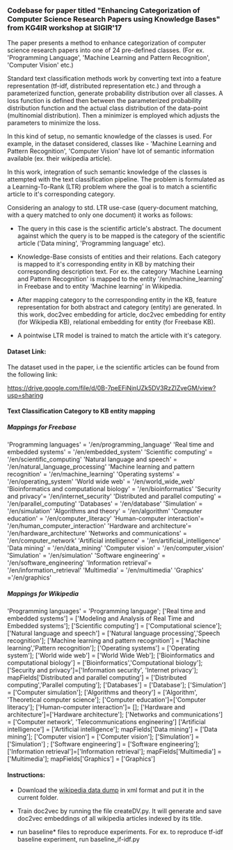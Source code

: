 ### Codebase for paper titled "Enhancing Categorization of Computer Science Research Papers using Knowledge Bases" from KG4IR workshop at SIGIR'17

The paper presents a method to enhance categorization of computer science research papers into one of 24 pre-defined classes. (For ex. 'Programming Language', 'Machine Learning and Pattern Recognition', 'Computer Vision' etc.)

Standard text classification methods work by converting text into a feature representation (tf-idf, distributed representation etc.) and through a parameterized function, generate probability distribution over all classes. A loss function is defined then between the parameterized probability distribution function and the actual class distribution of the data-point (multinomial distribution). Then a minimizer is employed which adjusts the parameters to minimize the loss.

In this kind of setup, no semantic knowledge of the classes is used. For example, in the dataset considered, classes like - 'Machine Learning and Pattern Recognition', 'Computer Vision' have lot of semantic information available (ex. their wikipedia article).

In this work, integration of such semantic knowledge of the classes is attempted with the text classification pipeline. The problem is formulated as a Learning-To-Rank (LTR) problem where the goal is to match a scientific article to it's corresponding category.

Considering an analogy to std. LTR use-case (query-document matching, with a query matched to only one document) it works as follows:



* The query in this case is the scientific article's abstract. The document against which the query is to be mapped is the category of the scientific article ('Data mining', 'Programming language' etc).

* Knowledge-Base consists of entities and their relations. Each category is mapped to it's corresponding entity in KB by matching their corresponding description text. For ex. the category 'Machine Learning and Pattern Recognition' is mapped to the entity '/en/machine_learning' in Freebase and to entity 'Machine learning' in Wikipedia.

* After mapping category to the corresponding entity in the KB, feature representation for both abstract and category (entity) are generated. In this work, doc2vec embedding for article, doc2vec embedding for entity (for Wikipedia KB), relational embedding for entity (for Freebase KB).

* A pointwise LTR model is trained to match the article with it's category.

#### Dataset Link:

The dataset used in the paper, i.e the scientific articles can be found from the following link:

https://drive.google.com/file/d/0B-7peEFiNjnUZk5DV3RzZlZveGM/view?usp=sharing


#### Text Classification Category to KB entity mapping

##### Mappings for Freebase

'Programming languages' = '/en/programming_language'
'Real time and embedded systems' = '/en/embedded_system'
'Scientific computing' = '/en/scientific_computing'
'Natural language and speech' = '/en/natural_language_processing'
'Machine learning and pattern recognition' = '/en/machine_learning'
'Operating systems' = '/en/operating_system'
'World wide web' = '/en/world_wide_web'
'Bioinformatics and computational biology' = '/en/bioinformatics'
'Security and privacy'= '/en/internet_security'
'Distributed and parallel computing' = '/en/parallel_computing'
'Databases' = '/en/database'
'Simulation' = '/en/simulation'
'Algorithms and theory' = '/en/algorithm'
'Computer education' = '/en/computer_literacy'
'Human-computer interaction'= '/en/human_computer_interaction'
'Hardware and architecture'= '/en/hardware_architecture'
'Networks and communications' = '/en/computer_network'
'Artificial intelligence' = '/en/artificial_intelligence'
'Data mining' = '/en/data_mining'
'Computer vision' = '/en/computer_vision'
'Simulation' = '/en/simulation'
'Software engineering' = '/en/software_engineering'
'Information retrieval'= '/en/information_retrieval'
'Multimedia' = '/en/multimedia'
'Graphics' ='/en/graphics'

##### Mappings for Wikipedia
'Programming languages' = 'Programming language'; ['Real time and embedded systems'] = ['Modeling and Analysis of Real Time and Embedded systems'];
['Scientific computing'] = ['Computational science'];
['Natural language and speech'] = ['Natural language processing','Speech recognition'];
['Machine learning and pattern recognition'] = ['Machine learning','Pattern recognition']; ['Operating systems'] = ['Operating system'];
['World wide web'] = ['World Wide Web'];  ['Bioinformatics and computational biology'] = ['Bioinformatics','Computational biology'];
['Security and privacy']=['Information security', 'Internet privacy']; mapFields['Distributed and parallel computing'] = ['Distributed computing','Parallel computing'];
['Databases'] = ['Database'];
['Simulation'] = ['Computer simulation'];
['Algorithms and theory'] = ['Algorithm', 'Theoretical computer science'];
['Computer education']=['Computer literacy'];
['Human-computer interaction']= [];
['Hardware and architecture']=['Hardware architecture'];
['Networks and communications'] = ['Computer network', 'Telecommunications engineering']
['Artificial intelligence'] = ['Artificial intelligence']; mapFields['Data mining'] = ['Data mining'];
['Computer vision'] = ['Computer vision']; ['Simulation'] = ['Simulation'] ; ['Software engineering'] = ['Software engineering'];
['Information retrieval']=['Information retrieval']; mapFields['Multimedia'] = ['Multimedia']; mapFields['Graphics'] = ['Graphics']



#### Instructions:

* Download the [wikipedia data dump](https://dumps.wikimedia.org/enwiki/latest/enwiki-latest-pages-articles.xml.bz2]) in xml format and put it in the current folder.

* Train doc2vec by running the file createDV.py. It will generate and save doc2vec embeddings of all wikipedia articles indexed by its title.

* run baseline* files to reproduce experiments. For ex. to reproduce tf-idf baseline experiment, run baseline_if-idf.py
